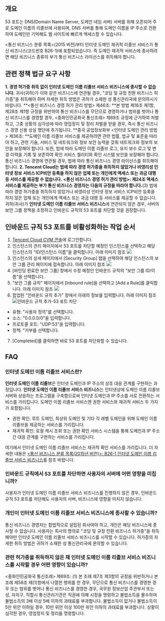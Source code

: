## 개요
53 포트는 DNS(Domain Name Server, 도메인 네임 서버) 서버를 위해 오픈되어 주로 도메인 이름의 리졸브에 사용되며, DNS 서버를 통해 도메인 이름을 IP 주소로 전환하여 도메인만 기억해도 웹 사이트에 빠르게 액세스할 수 있습니다.

<통신 비즈니스 분류 목록>(2015 버전)부터 인터넷 도메인 재귀적 리졸브 서비스가 통신 비즈니스(코드번호 B26-1)에 포함되었습니다. 즉 도메인 재귀적 서비스에 종사하려면 해당 비즈니스 종류의 부가 통신 비즈니스 라이선스를 취득해야 합니다.

## 관련 정책 법규 요구 사항

**1. 경영 허가증 취득 없이 인터넷 도메인 이름 리졸브 서비스 비즈니스에 종사할 수 없습니다.**
귀사(귀하)가 이와 같은 비즈니스에 연관될 경우, "코딩 및 규정 전환 비즈니스 허가증"을 취득해야 하며 자세한 취득 방법은 귀하가 소재한 성 통신관리국에 문의하시기 바랍니다.
**<통신 비즈니스 경영 허가 관리 방법> 제46조: **본 방법 제16조 제1항, 제28조 제1항 규정을 위반하여 통신 비즈니스를 무단으로 경영하거나 범위를 벗어나 통신 비즈니스를 경영할 경우, <중화인민공화국 통신조례> 제69조 규정에 근거하여 처벌하고, 그중 상황의 심각성에 따라 영업정지 및 정리 처벌을 받을 경우, 즉시 통신 비즈니스 경영 신용 상실 명단에 추가됩니다.
**중국 공업정보화부 <인터넷 도메인 관리 방법> 제36조: **도메인 이름 리졸브 서비스를 제공하려면 관련 법률, 법규 및 표준을 따라야 하고, 관련 기술, 서비스 및 네트워크와 정보 보안 능력을 갖춰 네트워크와 정보의 보안을 보장해야 합니다. 또한, 법에 따라 도메인 이름 리졸브 로그, 유지 보수 로그 및 변경 이력을 기록 및 보존하여 확인 서비스 퀄리티와 확인 시스템 보안을 보장해야 합니다. 통신 비즈니스 경영에 연관될 경우, 법에 따라 통신 비즈니스 경영 라이선스를 취득해야 합니다.
**2. Tencent Cloud는 법에 따라 경영 허가증을 취득하지 않았거나 비영리성 인터넷 정보 서비스 ICP비안 등록을 하지 않은 업체 또는 개인에게 액세스 또는 과금 대행 등 서비스를 제공할 수 없습니다.**
**<통신 비즈니스 경영 허가 관리 방법>: 제24조 액세스 서비스를 제공하는 부가 통신 비즈니스 경영자는 다음의 규정을 따라야 합니다.**(3) 법에 따라 경영 허가증을 취득하지 않았거나 비영리성 인터넷 정보 서비스 ICP비안 등록을 하지 않은 업체 또는 개인에게 액세스 또는 과금 대행 등 서비스를 제공할 수 없습니다.
귀하(귀사)가 **인터넷 도메인 이름 리졸브 서비스 비즈니스**에 연관되지 않은 경우, 서버의 보안 그룹 정책을 조정하고 인바운드 규칙의 53 포트를 차단할 것을 권장합니다.

## 인바운드 규칙 53 포트를 비활성화하는 작업 순서

1. [Tencent Cloud CVM 콘솔](https://console.cloud.tencent.com/cvm/index)에 로그인합니다.
2. 인스턴스의 관리 페이지에서 53 포트를 차단할 예정인 인스턴스를 선택하고 해당 인스턴스의 "ID/인스턴스 이름"을 클릭합니다. 아래 이미지 참조
![](https://main.qcloudimg.com/raw/186bd6ec5c69b12b3ea9645ff1dbb22b.png)
3. 인스턴스의 상세 페이지에서 [Security Group] 탭을 선택하여 해당 인스턴스의 보안 그룹 관리 페이지에 접속합니다. 아래 이미지 참조
![](https://main.qcloudimg.com/raw/7eb1b0b56520701fc8d28a14cfecd7f1.png)
4. [바인딩 완료한 보안 그룹] 창에서 수정 예정인 인바운드 규칙의 "보안 그룹 ID/이름"을 선택합니다.
5. "보안 그룹 규칙" 페이지에서 [Inbound rule]을 선택하고 [Add a Rule]를 클릭합니다. 아래 이미지 참조
![](https://main.qcloudimg.com/raw/f1f7f9ce6d3e259e06542bf19d797022.png)
6. 팝업된 "인바운드 규칙 추가" 창에서 아래의 정보를 입력합니다. 아래 이미지 참조
![인바운드 규칙 추가-53 포트 차단](https://main.qcloudimg.com/raw/f3890575ef22f31f67c0c6902f6df55a.png)
 - 유형: "사용자 정의"를 선택합니다.
 - 소스: "0.0.0.0/0"을 입력합니다.
 - 프로토콜 포트: "UDP:53"을 입력합니다.
 - 정책: "거부를 선택합니다.
7. [Completed]를 클릭하면 바로 53 포트를 차단화할 수 있습니다.

## FAQ

### 인터넷 도메인 이름 리졸브 서비스란?
**인터넷 도메인 이름 리졸브**은 인터넷 도메인과 IP 주소의 상호 대응 관계를 구현하는 과정입니다.
**인터넷 도메인 이름 리졸브 서비스 비즈니스**는 인터넷상에 도메인 이름 리졸브 서버와 상응하는 프로그램을 구축함으로써 인터넷 도메인과 IP 주소를 서로 전환하는 서비스를 가리킵니다. 도메인 이름 리졸브 서비스엔 권한 서비스와 재귀적 서비스 두 가지가 포함됩니다.
- 권한 확인: 루트 도메인, 최상위 도메인 및 기타 각 레벨 도메인을 위해 도메인 이름 리졸브을 제공하는 서비스를 가리킵니다.
- 재귀적 확인: 로컬 캐시 조회 또는 권한 확인 서비스 시스템을 통해 도메인과 IP 주소 간 대응 관계를 구현하는 서비스를 가리킵니다.

여기에서 인터넷 도메인 이름 리졸브 서비스는 재귀적 확인 서비스를 가리킵니다. 더 자세한 내용은 [<통신 비즈니스 분류 목록(2015년 버전)>: B26-1  인터넷 도메인 이름 리졸브 서비스 비즈니스](https://www.miit.gov.cn/zwgk/zcwj/wjfb/tg/art/2020/art_e98406cd89844f7e92ea1bcf3b5301e0.html)를 참조 바랍니다.


### 인바운드 규칙에서 53 포트를 차단하면 사용자의 서버에 어떤 영향을 미칩니까?
사용자가 인터넷 도메인 이름 리졸브 서비스 비즈니스를 진행하지 않은 경우, 인바운드 규칙 53 포트를 차단해도 사용자의 서버, 비즈니스에 영향을 미치지 않습니다.

### 개인이 인터넷 도메인 이름 리졸브 서비스 비즈니스에 종사할 수 있습니까?
통신 비즈니스 경영자는 합법적으로 설립된 회사여야 하고, 개인은 해당 비즈니스에 종사할 수 없습니다. 사용자는 회사의 명의로 "코딩 및 규정 전환 비즈니스 허가증"을 취득해야만 인터넷 도메인 이름 리졸브 서비스 비즈니스를 시작할 수 있습니다. 허가증의 자세한 취득 방법은 귀하가 소재한 성 통신관리국에 문의할 수 있습니다.

### 관련 허가증을 취득하지 않은 채 인터넷 도메인 이름 리졸브 서비스 비즈니스를 시작할 경우 어떤 영향이 있습니까?
<중화인민공화국 통신조례> 제69조: (1) 본 조례 제7조 제3항의 규정을 위반하거나 본 조례 제58조 제(1)항에서 나열한 행위를 한 경우, 무단으로 통신 비즈니스를 경영한 경우 또는 범위를 벗어나 통신 비즈니스를 경영한 경우, 국무원 정보산업 주관부서 또는 성, 자치구, 직할시 통신관리기관은 직권에 의해 시정을 명령하고 불법소득을 몰수하며 불법소득의 3배 이상 5배 이하의 과태료를 부과합니다. 불법소득이 없거나 불법소득이 5만 위안 이하일 경우, 10만 위안 이상 100만 위안 이하의 과태료를 부과합니다. 상황이 심각한 경우, 영업정지 및 정리를 명령합니다.

